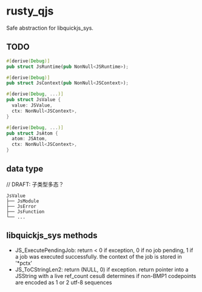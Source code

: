 # rusty_qjs

Safe abstraction for libquickjs_sys.

## TODO

```rust
#[derive(Debug)]
pub struct JsRuntime(pub NonNull<JSRuntime>);

#[derive(Debug)]
pub struct JsContext(pub NonNull<JSContext>);

#[derive(Debug, ...)]
pub struct JsValue {
  value: JSValue,
  ctx: NonNull<JSContext>,
}

#[derive(Debug, ...)]
pub struct JsAtom {
  atom: JSAtom,
  ctx: NonNull<JSContext>,
}
```

## data type

// DRAFT: 子类型多态？

```text
JsValue
├── JsModule
├── JsError
├── JsFunction
└── ...
```

## libquickjs_sys methods

- JS_ExecutePendingJob: return < 0 if exception, 0 if no job pending, 1 if a job was
executed successfully. the context of the job is stored in '*pctx'
- JS_ToCStringLen2: return (NULL, 0) if exception. return pointer into a JSString with a live ref_count cesu8 determines if non-BMP1 codepoints are encoded as 1 or 2 utf-8 sequences
